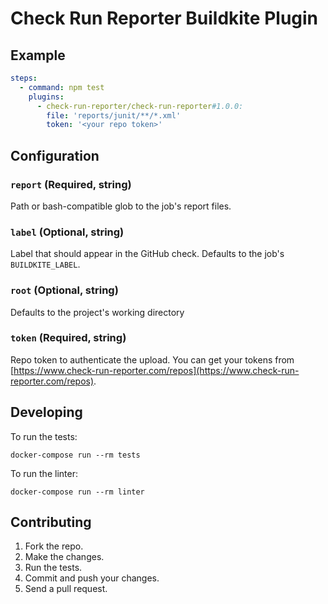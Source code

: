 # Check Run Reporter Buildkite Plugin

## Example

```yml
steps:
  - command: npm test
    plugins:
      - check-run-reporter/check-run-reporter#1.0.0:
        file: 'reports/junit/**/*.xml'
        token: '<your repo token>'
```

## Configuration

### `report` (Required, string)

Path or bash-compatible glob to the job's report files.

### `label` (Optional, string)

Label that should appear in the GitHub check. Defaults to the job's `BUILDKITE_LABEL`.

### `root` (Optional, string)

Defaults to the project's working directory

### `token` (Required, string)

Repo token to authenticate the upload. You can get your tokens from [https://www.check-run-reporter.com/repos](https://www.check-run-reporter.com/repos).

## Developing

To run the tests:

```shell
docker-compose run --rm tests
```

To run the linter:

```shell
docker-compose run --rm linter
```

## Contributing

1. Fork the repo.
2. Make the changes.
3. Run the tests.
4. Commit and push your changes.
5. Send a pull request.
